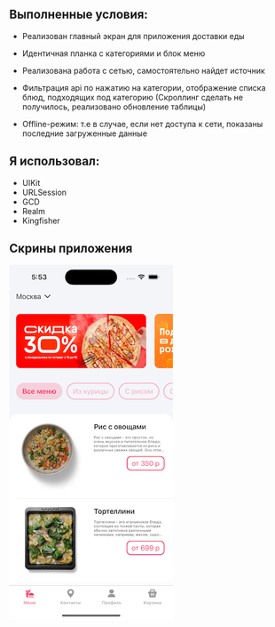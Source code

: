 ## Выполненные условия: 

- Реализован главный экран для приложения доставки еды
- Идентичная планка с категориями и блок меню
- Реализована работа с сетью, самостоятельно найдет источник
- Фильтрация api по нажатию на категории, отображение списка блюд, подходящих под категорию (Скроллинг сделать не получилось, реализовано обновление таблицы)

- Offline-режим: т.е в случае, если нет доступа к сети, показаны последние загруженные данные

## Я использовал:
  
- UIKit
- URLSession
- GCD
- Realm
- Kingfisher

## Скрины приложения
 ![MtFoodVC](https://github.com/MatveiSW/MtFood/blob/main/mtFood.png)
